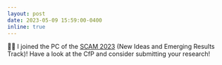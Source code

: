 ```yaml
---
layout: post
date: 2023-05-09 15:59:00-0400
inline: true
---
```


:man_technologist: I joined the PC of the [SCAM 2023](https://www.ieee-scam.org/2023/#home) (New Ideas and Emerging Results Track)! Have a look at the CfP and consider submitting your research!